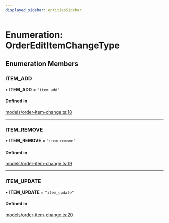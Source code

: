 ```yaml
---
displayed_sidebar: entitiesSidebar
---
```


# Enumeration: OrderEditItemChangeType

## Enumeration Members

### ITEM\_ADD

• **ITEM\_ADD** = ``"item_add"``

#### Defined in

[models/order-item-change.ts:18](https://github.com/medusajs/medusa/blob/33df8122b/packages/medusa/src/models/order-item-change.ts#L18)

___

### ITEM\_REMOVE

• **ITEM\_REMOVE** = ``"item_remove"``

#### Defined in

[models/order-item-change.ts:19](https://github.com/medusajs/medusa/blob/33df8122b/packages/medusa/src/models/order-item-change.ts#L19)

___

### ITEM\_UPDATE

• **ITEM\_UPDATE** = ``"item_update"``

#### Defined in

[models/order-item-change.ts:20](https://github.com/medusajs/medusa/blob/33df8122b/packages/medusa/src/models/order-item-change.ts#L20)
